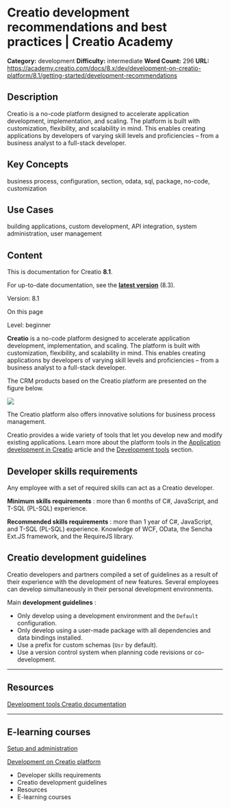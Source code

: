 # Creatio development recommendations and best practices | Creatio Academy

**Category:** development **Difficulty:** intermediate **Word Count:** 296
**URL:**
https://academy.creatio.com/docs/8.x/dev/development-on-creatio-platform/8.1/getting-started/development-recommendations

## Description

Creatio is a no-code platform designed to accelerate application development,
implementation, and scaling. The platform is built with customization,
flexibility, and scalability in mind. This enables creating applications by
developers of varying skill levels and proficiencies – from a business analyst
to a full-stack developer.

## Key Concepts

business process, configuration, section, odata, sql, package, no-code,
customization

## Use Cases

building applications, custom development, API integration, system
administration, user management

## Content

This is documentation for Creatio **8.1**.

For up-to-date documentation, see the
**[latest version](/docs/8.x/dev/development-on-creatio-platform/getting-started/development-recommendations)**
(8.3).

Version: 8.1

On this page

Level: beginner

**Creatio** is a no-code platform designed to accelerate application
development, implementation, and scaling. The platform is built with
customization, flexibility, and scalability in mind. This enables creating
applications by developers of varying skill levels and proficiencies – from a
business analyst to a full-stack developer.

The CRM products based on the Creatio platform are presented on the figure
below.

![](https://academy.creatio.com/sites/default/files/images/training/enu_creatio_products.png)

The Creatio platform also offers innovative solutions for business process
management.

Creatio provides a wide variety of tools that let you develop new and modify
existing applications. Learn more about the platform tools in the
[Application development in Creatio](https://academy.creatio.com/documents?ver=8.1&id=15081)
article and the
[Development tools](https://academy.creatio.com/docs/8.x/dev/development-on-creatio-platform/category/development-tools)
section.

## Developer skills requirements​

Any employee with a set of required skills can act as a Creatio developer.

**Minimum skills requirements** : more than 6 months of C#, JavaScript, and
T-SQL (PL-SQL) experience.

**Recommended skills requirements** : more than 1 year of C#, JavaScript, and
T-SQL (PL-SQL) experience. Knowledge of WCF, OData, the Sencha Ext.JS framework,
and the RequireJS library.

## Creatio development guidelines​

Creatio developers and partners compiled a set of guidelines as a result of
their experience with the development of new features. Several employees can
develop simultaneously in their personal development environments.

Main **development guidelines** :

- Only develop using a development environment and the `Default` configuration.
- Only develop using a user-made package with all dependencies and data bindings
  installed.
- Use a prefix for custom schemas (`Usr` by default).
- Use a version control system when planning code revisions or co-development.

---

## Resources​

[Development tools Creatio documentation](https://academy.creatio.com/docs/8.x/dev/development-on-creatio-platform/category/development-tools)

---

## E-learning courses​

[Setup and administration ](https://academy.creatio.com/online-courses/setup-and-administration)

[Development on Creatio platform](https://academy.creatio.com/online-courses/development-creatio-platform-0)

- Developer skills requirements
- Creatio development guidelines
- Resources
- E-learning courses
